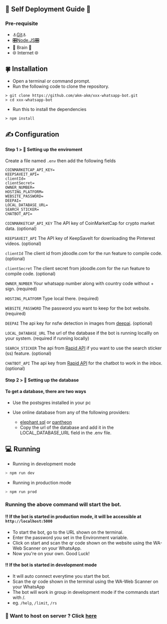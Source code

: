 ## 🤖️ Self Deployment Guide 🤖️

### Pre-requisite

- ⚓[Git](https://git-scm.com/)⚓
- 🎛️[Node.JS](https://nodejs.org/en/)🎛️
- 🧠️ Brain 🧠️
- 🌐️ Internet 🌐️️

## 🍀 Installation

- Open a terminal or command prompt.
- Run the following code to clone the repository.

```SH
> git clone https://github.com/akm-akm/xxx-whatsapp-bot.git
> cd xxx-whatsapp-bot
```

- Run this to install the dependencies

```SH
> npm install
```

## ✍ Configuration

#### Step 1 > 🚂 Setting up the enviroment

 Create a file named `.env` then add the following fields

```env
COINMARKETCAP_API_KEY=
KEEPSAVEIT_API=
clientId=
clientSecret=
OWNER_NUMBER=
HOSTING_PLATFORM=
WEBSITE_PASSWORD=
DEEPAI=
LOCAL_DATABASE_URL=
SEARCH_STICKER=
CHATBOT_API=
```

`COINMARKETCAP_API_KEY` The API key of CoinMarketCap for crypto market data. (optional)

`KEEPSAVEIT_API` The API key of KeepSaveIt for downloading the Pinterest videos. (optional)

`clientId` The client id from jdoodle.com for the run feature to compile code. (optional)

`clientSecret` The client secret from jdoodle.com for the run feature to compile code. (optional)

`OWNER_NUMBER` Your whatsapp number along with country code without + sign. (required)

`HOSTING_PLATFORM` Type local there. (required)

`WEBSITE_PASSWORD` The password you want to keep for the bot website. (required)

`DEEPAI` The api key for nsfw detection in images from [deepai](https://deepai.org/machine-learning-model/nsfw-detector). (optional)

`LOCAL_DATABASE_URL` The url of the database if the bot is running locallly on your system. (required if running locally)

`SEARCH_STICKER` The api from [Rapid API](https://rapidapi.com/microsoft-azure-org-microsoft-cognitive-services/api/bing-image-search1/) if you want to use the search sticker (ss) feature. (optional)

`CHATBOT_API` The api key from [Rapid API](https://rapidapi.com/lemur-engine-lemur-engine-default/api/harley-the-chatbot) for the chatbot to work in the inbox. (optional)

#### Step 2 > 💾 Setting up the database

#### To get a database, there are two ways

- Use the postsgres installed in your pc

- Use online database from any of the following providers:
  - [elephant sql](https://customer.elephantsql.com/signup) or [pantheon](https://pantheon.io/register)
  - Copy the url of the database and add it in the LOCAL_DATABASE_URL field in the .env file.

## 💻 Running

- Running in development mode

```sh
> npm run dev
```

- Running in production mode

```sh
> npm run prod
```

### Running the above command will start the bot.

#### ‼️ If the bot is started in production mode, it will be accessible at `http://localhost:5000`

- To start the bot, go to the URL shown on the terminal.
- Enter the password you set in the Environment variable.
- Click on start and scan the qr code shown on the website using the WA-Web Scanner on your WhatsApp.
- Now you're on your own. Good Luck!

#### ‼️ If the bot is started in development mode

- It will auto connect everytime you start the bot.
- Scan the qr code shown in the terminal using the WA-Web Scanner on your WhatsApp
- The bot will work in group in development mode if the commands start with /.
- eg. `/help`, `/limit`, `/rs`

### 🔗 Want to host on server ? Click [here](heroku-hosting.md)